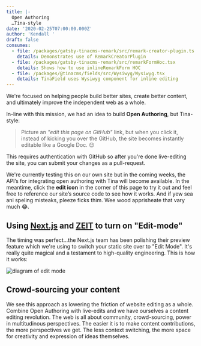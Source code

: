 ```yaml
---
title: |-
  Open Authoring 
  …Tina-style
date: '2020-02-25T07:00:00.000Z'
author: 'Kendall '
draft: false
consumes:
  - file: /packages/gatsby-tinacms-remark/src/remark-creator-plugin.ts
    details: Demonstrates use of RemarkCreatorPlugin
  - file: /packages/gatsby-tinacms-remark/src/remarkFormHoc.tsx
    details: Shows how to use inlineRemarkForm HOC
  - file: /packages/@tinacms/fields/src/Wysiwyg/Wysiwyg.tsx
    details: TinaField uses Wysiwyg component for inline editing
---
```

We're focused on helping people build better sites, create better content, and ultimately improve the independent web as a whole.

In-line with this mission, we had an idea to build **Open Authoring**, but Tina-style:

> Picture an _"edit this page on GitHub"_ link, but when you click it, instead of kicking you over the GitHub, the site becomes instantly editable like a Google Doc. 😍

This requires authentication with GitHub so after you're done live-editing the site, you can submit your changes as a pull-request.

We're currently testing this on our own site but in the coming weeks, the API’s for integrating open authoring with Tina will become available. In the meantime, click the **edit icon** in the corner of this page to try it out and feel free to reference our site’s source code to see how it works. And if yew sea ani speling misteaks, pleeze ficks thim. Wee wood apprisheate that vary much 😂.

## Using [Next.js](nextjs.org) and [ZEIT](https://zeit.co/) to turn on "Edit-mode"

The timing was perfect...the Next.js team has been polishing their preview feature which we're using to switch your static site over to "Edit Mode". It's really quite magical and a testament to high-quality engineering. This is how it works:

<img src="" alt="diagram of edit mode">

## Crowd-sourcing your content

We see this approach as lowering the friction of website editing as a whole. Combine Open Authoring with live-edits and we have ourselves a content editing revolution. The web is all about community, crowd-sourcing, power in multitudinous perspectives. The easier it is to make content contributions, the more perspectives we get. The less context switching, the more space for creativity and expression of ideas themselves.